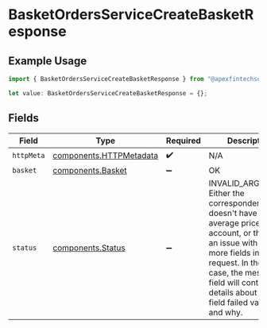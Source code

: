 # BasketOrdersServiceCreateBasketResponse

## Example Usage

```typescript
import { BasketOrdersServiceCreateBasketResponse } from "@apexfintechsolutions/ascend-sdk/models/operations";

let value: BasketOrdersServiceCreateBasketResponse = {};
```

## Fields

| Field                                                                                                                                                                                                                                                         | Type                                                                                                                                                                                                                                                          | Required                                                                                                                                                                                                                                                      | Description                                                                                                                                                                                                                                                   |
| ------------------------------------------------------------------------------------------------------------------------------------------------------------------------------------------------------------------------------------------------------------- | ------------------------------------------------------------------------------------------------------------------------------------------------------------------------------------------------------------------------------------------------------------- | ------------------------------------------------------------------------------------------------------------------------------------------------------------------------------------------------------------------------------------------------------------- | ------------------------------------------------------------------------------------------------------------------------------------------------------------------------------------------------------------------------------------------------------------- |
| `httpMeta`                                                                                                                                                                                                                                                    | [components.HTTPMetadata](../../models/components/httpmetadata.md)                                                                                                                                                                                            | :heavy_check_mark:                                                                                                                                                                                                                                            | N/A                                                                                                                                                                                                                                                           |
| `basket`                                                                                                                                                                                                                                                      | [components.Basket](../../models/components/basket.md)                                                                                                                                                                                                        | :heavy_minus_sign:                                                                                                                                                                                                                                            | OK                                                                                                                                                                                                                                                            |
| `status`                                                                                                                                                                                                                                                      | [components.Status](../../models/components/status.md)                                                                                                                                                                                                        | :heavy_minus_sign:                                                                                                                                                                                                                                            | INVALID_ARGUMENT: Either the correspondent doesn't have a valid average price account, or there was an issue with one or more fields in the request.  In the latter case, the message field will contain details about which field failed validation and why. |